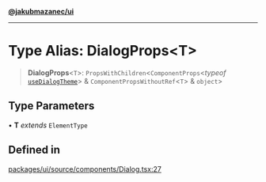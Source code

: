 [**@jakubmazanec/ui**](../README.md)

---

# Type Alias: DialogProps\<T\>

> **DialogProps**\<`T`\>: `PropsWithChildren`\<`ComponentProps`\<_typeof_
> [`useDialogTheme`](../functions/useDialogTheme.md)\> & `ComponentPropsWithoutRef`\<`T`\> &
> `object`\>

## Type Parameters

• **T** _extends_ `ElementType`

## Defined in

[packages/ui/source/components/Dialog.tsx:27](https://github.com/jakubmazanec/tools/blob/a9765e3de8390a6e57bec51efaeb411fbd7881ab/packages/ui/source/components/Dialog.tsx#L27)
